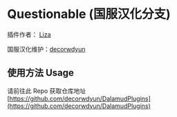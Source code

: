 # Questionable (国服汉化分支)

插件作者： [Liza](https://git.carvel.li/liza)

国服汉化维护：[decorwdyun](https://github.com/decorwdyun)

## 使用方法 Usage

请前往此 Repo 获取仓库地址 [https://github.com/decorwdyun/DalamudPlugins](https://github.com/decorwdyun/DalamudPlugins)
